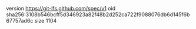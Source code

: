 version https://git-lfs.github.com/spec/v1
oid sha256:3108b546bcff5d346923a82f48b2d252ca722f9088076db6d145f6b67757ad6c
size 1104
